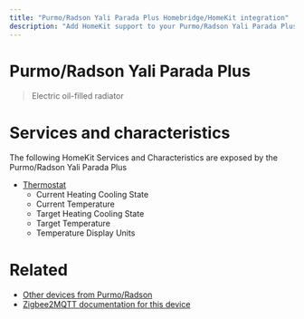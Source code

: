 ```yaml
---
title: "Purmo/Radson Yali Parada Plus Homebridge/HomeKit integration"
description: "Add HomeKit support to your Purmo/Radson Yali Parada Plus, using Homebridge, Zigbee2MQTT and homebridge-z2m."
---
```

<!---
This file has been GENERATED using src/docgen/docgen.ts
DO NOT EDIT THIS FILE MANUALLY!
-->
# Purmo/Radson Yali Parada Plus
> Electric oil-filled radiator


# Services and characteristics
The following HomeKit Services and Characteristics are exposed by
the Purmo/Radson Yali Parada Plus

* [Thermostat](../../climate.md)
  * Current Heating Cooling State
  * Current Temperature
  * Target Heating Cooling State
  * Target Temperature
  * Temperature Display Units


# Related
* [Other devices from Purmo/Radson](../index.md#purmo_radson)
* [Zigbee2MQTT documentation for this device](https://www.zigbee2mqtt.io/devices/Yali_Parada_Plus.html)